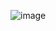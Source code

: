 ![image](https://github.com/m5823779/Monocular_Camera_Depth_Map_Estimation/blob/master/demo/demo.gif)
